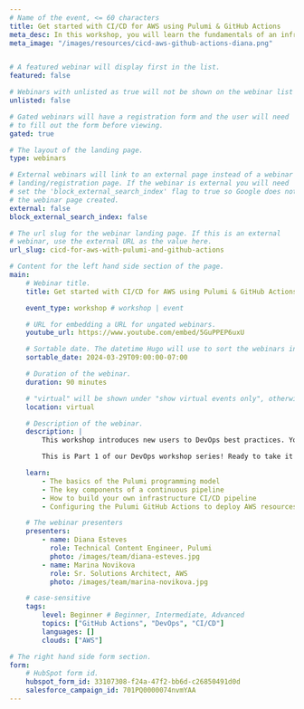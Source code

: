 ```yaml
---
# Name of the event, <= 60 characters
title: Get started with CI/CD for AWS using Pulumi & GitHub Actions
meta_desc: In this workshop, you will learn the fundamentals of an infrastructure CI/CD pipeline through guided exercises using Pulumi.
meta_image: "/images/resources/cicd-aws-github-actions-diana.png"


# A featured webinar will display first in the list.
featured: false

# Webinars with unlisted as true will not be shown on the webinar list
unlisted: false

# Gated webinars will have a registration form and the user will need
# to fill out the form before viewing.
gated: true

# The layout of the landing page.
type: webinars

# External webinars will link to an external page instead of a webinar
# landing/registration page. If the webinar is external you will need
# set the 'block_external_search_index' flag to true so Google does not index
# the webinar page created.
external: false
block_external_search_index: false

# The url slug for the webinar landing page. If this is an external
# webinar, use the external URL as the value here.
url_slug: cicd-for-aws-with-pulumi-and-github-actions

# Content for the left hand side section of the page.
main:
    # Webinar title.
    title: Get started with CI/CD for AWS using Pulumi & GitHub Actions

    event_type: workshop # workshop | event

    # URL for embedding a URL for ungated webinars.
    youtube_url: https://www.youtube.com/embed/5GuPPEP6uxU

    # Sortable date. The datetime Hugo will use to sort the webinars in date order.
    sortable_date: 2024-03-29T09:00:00-07:00

    # Duration of the webinar.
    duration: 90 minutes

    # "virtual" will be shown under "show virtual events only", otherwise shown as City, State (seattle, wa)
    location: virtual

    # Description of the webinar.
    description: |
        This workshop introduces new users to DevOps best practices. You will become familiar with the core concepts needed to deploy cloud resources continuously. Walk through configuring Pulumi GitHub Actions to deploy AWS resources programmatically and accelerate your cloud projects with the skeleton code provided.

        This is Part 1 of our DevOps workshop series! Ready to take it further? [Continue to Part 2, Advanced CI/CD for AWS using Pulumi and GitHub Actions.](/resources/advanced-cicd-aws-pulumi-github-actions)

    learn:
        - The basics of the Pulumi programming model
        - The key components of a continuous pipeline
        - How to build your own infrastructure CI/CD pipeline
        - Configuring the Pulumi GitHub Actions to deploy AWS resources

    # The webinar presenters
    presenters:
        - name: Diana Esteves
          role: Technical Content Engineer, Pulumi
          photo: /images/team/diana-esteves.jpg
        - name: Marina Novikova
          role: Sr. Solutions Architect, AWS
          photo: /images/team/marina-novikova.jpg

    # case-sensitive
    tags:
        level: Beginner # Beginner, Intermediate, Advanced
        topics: ["GitHub Actions", "DevOps", "CI/CD"]
        languages: []
        clouds: ["AWS"]

# The right hand side form section.
form:
    # HubSpot form id.
    hubspot_form_id: 33107308-f24a-47f2-bb6d-c26850491d0d
    salesforce_campaign_id: 701PQ0000074nvmYAA
---
```


